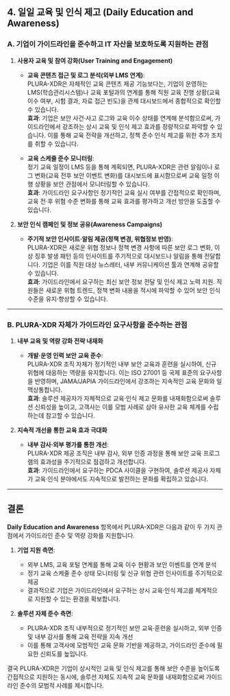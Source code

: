 ## 4. 일일 교육 및 인식 제고 (Daily Education and Awareness)

### A. 기업이 가이드라인을 준수하고 IT 자산을 보호하도록 지원하는 관점

1. **사용자 교육 및 참여 강화(User Training and Engagement)**  
   - **교육 콘텐츠 접근 및 로그 분석(외부 LMS 연계)**:  
     PLURA-XDR은 자체적인 교육 콘텐츠 제공 기능보다는, 기업이 운영하는 LMS(학습관리시스템)나 교육 포털과의 연계를 통해 직원 교육 진행 상황(교육 이수 여부, 시험 결과, 자료 접근 빈도)을 관제 대시보드에서 종합적으로 확인할 수 있습니다.  
     **효과**: 기업은 보안 사건·사고 로그와 교육 이수 상태를 연계해 분석함으로써, 가이드라인에서 강조하는 상시 교육 및 인식 제고 효과를 정량적으로 파악할 수 있습니다. 이를 통해 교육 전략을 개선하고, 정책 준수 인식 제고를 위한 추가 조치를 취할 수 있습니다.

   - **교육 스케줄 준수 모니터링**:  
     정기 교육 일정이 LMS 등을 통해 계획되면, PLURA-XDR은 관련 알림이나 로그 변화(교육 전후 보안 이벤트 변화)를 대시보드에 표시함으로써 교육 일정 이행 상황을 보안 관점에서 모니터링할 수 있습니다.  
     **효과**: 가이드라인 요구사항인 정기적인 교육 실시 여부를 간접적으로 확인하며, 교육 전·후 위험 수준 변화를 통해 교육 효과를 평가하고 개선 방안을 도출할 수 있습니다.

2. **보안 인식 캠페인 및 정보 공유(Awareness Campaigns)**  
   - **주기적 보안 인사이트·알림 제공(정책 변경, 위협정보 반영)**:  
     PLURA-XDR은 새로운 위협 정보나 정책 변경 사항에 따른 보안 로그 변화, 이상 징후 발생 패턴 등의 인사이트를 주기적으로 대시보드나 알림을 통해 전달합니다. 기업은 이를 직원 대상 뉴스레터, 내부 커뮤니케이션 툴과 연계해 공유할 수 있습니다.  
     **효과**: 가이드라인에서 요구하는 최신 보안 정보 전달 및 인식 제고 노력 지원. 직원들은 새로운 위협 트렌드, 정책 변화 내용을 적시에 파악할 수 있어 보안 인식 수준을 유지·향상할 수 있습니다.

---

### B. PLURA-XDR 자체가 가이드라인 요구사항을 준수하는 관점

1. **내부 교육 및 역량 강화 전략 내재화**  
   - **개발·운영 인력 보안 교육 준수**:  
     PLURA-XDR 조직 자체가 정기적인 내부 보안 교육과 훈련을 실시하여, 신규 위협에 대응하는 역량을 유지합니다. 이는 ISO 27001 등 국제 표준의 요구사항을 반영하며, JAMA/JAPIA 가이드라인에서 강조하는 지속적인 교육 문화와 일맥상통합니다.  
     **효과**: 솔루션 제공자가 자체적으로 교육·인식 제고 문화를 내재화함으로써 솔루션 신뢰성을 높이고, 고객사는 이를 모범 사례로 삼아 유사한 교육 체계를 수립하는데 참고할 수 있습니다.

2. **지속적 개선을 통한 교육 효과 극대화**  
   - **내부 감사·외부 평가를 통한 개선**:  
     PLURA-XDR 제공 조직은 내부 감사, 외부 인증 과정을 통해 보안 교육 프로그램의 효과성을 주기적으로 점검하고 개선합니다.  
     **효과**: 가이드라인에서 요구하는 PDCA 사이클을 구현하여, 솔루션 제공사 자체가 교육·인식 분야에서도 지속적으로 발전하는 문화를 확립하고 있습니다.

---

## 결론

**Daily Education and Awareness** 항목에서 PLURA-XDR은 다음과 같이 두 가지 관점에서 가이드라인 준수 및 역량 강화를 지원합니다.

1. **기업 지원 측면**:  
   - 외부 LMS, 교육 포털 연계를 통해 교육 이수 현황과 보안 이벤트를 연계 분석  
   - 정기 교육 스케줄 준수 상태 모니터링 및 신규 위협 관련 인사이트를 주기적으로 제공  
   - 결과적으로 기업은 가이드라인에서 요구하는 상시 교육·인식 제고를 체계적으로 지원할 수 있는 환경을 확보합니다.

2. **솔루션 자체 준수 측면**:  
   - PLURA-XDR 조직 내부적으로 정기적인 보안 교육·훈련을 실시하고, 외부 인증 및 내부 감사를 통해 교육 전략을 지속 개선  
   - 이를 통해 고객사에 모범적인 교육 문화 기반을 제공하고, 가이드라인 준수에 필요한 신뢰도를 높입니다.

결국 PLURA-XDR은 기업이 상시적인 교육 및 인식 제고를 통해 보안 수준을 높이도록 간접적으로 지원하는 동시에, 솔루션 자체도 지속적 교육 문화를 내재화함으로써 가이드라인 준수의 모범적 사례를 제시합니다.
